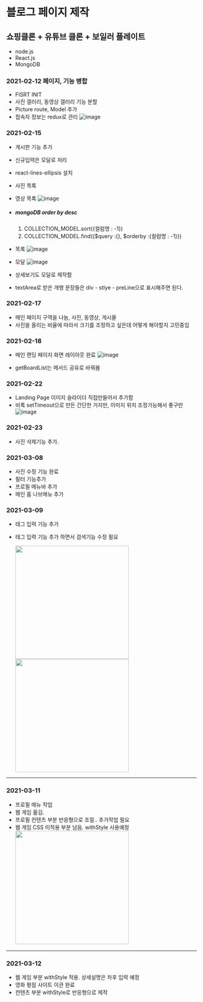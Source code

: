 # 블로그 페이지 제작
## 쇼핑클론 + 유튜브 클론 + 보일러 플레이트
- node.js
- React.js
- MongoDB

### 2021-02-12 페이지, 기능 병합
- FISRT INIT
- 사진 갤러리, 동영상 갤러리 기능 분할
- Picture route, Model 추가
- 접속자 정보는 redux로 관리
![image](https://user-images.githubusercontent.com/45280952/107959791-2beccd80-6fe7-11eb-8818-7be91d37957b.png)

### 2021-02-15
- 게시판 기능 추가
- 신규입력은 모달로 처리
- react-lines-ellipsis 설치
- 사진 목록
- 영상 목록
![image](https://user-images.githubusercontent.com/45280952/107959668-0bbd0e80-6fe7-11eb-9cbd-a64c251c3dfc.png)

- 
    ##### mongoDB  order by desc
    1. COLLECTION_MODEL.sort({컬럼명 : -1}) 
    2. COLLECTION_MODEL.find({$query :{}, $orderby :{컬럼명 : -1}})
- 목록
![image](https://user-images.githubusercontent.com/45280952/107959288-93564d80-6fe6-11eb-895f-978a7fd32fbf.png)
- 모달
![image](https://user-images.githubusercontent.com/45280952/107959336-a1a46980-6fe6-11eb-9aa0-85817a327663.png)

- 상세보기도 모달로 제작함
- textArea로 받은 개행 문장들은 div - stlye - preLine으로 표시해주면 된다.
### 2021-02-17
- 메인 페이지 구역을 나눔, 사진, 동영상, 게시물
- 사진을 올리는 비율에 따라서 크기를 조정하고 싶은데 어떻게 해야할지 고민중임

### 2021-02-18
- 메인 랜딩 페이지 화면 레이아웃 완료
![image](https://user-images.githubusercontent.com/45280952/108357386-b6743d80-7230-11eb-98c8-2dcec7ede358.png)

- getBoardList는 메서드 공유로 바꿔봄
### 2021-02-22
- Landing Page 이미지 슬라이더 직접만들어서 추가함
- 비록 setTimeout으로 만든 간단한 거지만, 이미지 위치 조정가능해서 좋구만
![image](https://user-images.githubusercontent.com/45280952/108722523-9b723800-7566-11eb-8fa9-13feb953fc2a.png)

### 2021-02-23
- 사진 삭제기능 추가.

### 2021-03-08
- 사진 수정 기능 완료
- 필터 기능추가
- 프로필 메뉴바 추가
- 메인 홈 나브메뉴 추가

### 2021-03-09
- 태그 입력 기능 추가
- 태그 입력 기능 추가 하면서 검색기능 수정 필요

    <img src ='https://user-images.githubusercontent.com/45280952/110480767-343db180-812a-11eb-9d7e-f5a2f457a78b.png' width="300px" >
    <img src ='https://user-images.githubusercontent.com/45280952/110482764-5801f700-812c-11eb-82ce-4e9bd4eff8e5.png' width="300px" >

  
---
  
  
### 2021-03-11
 - 프로필 메뉴 작업
 - 웹 게임 옮김.
 - 프로필 컨텐츠 부분 반응형으로 조절.. 추가작업 필요
 - 웹 게임 CSS 미적용 부분 남음. withStyle 사용예정
    <img src='https://user-images.githubusercontent.com/45280952/110789502-4b5bdb00-82b3-11eb-8766-891b284b73c0.png' width ="300px" >
  
---


 ### 2021-03-12
 - 웹 게임 부분 withStyle 적용. 상세설명은 차후 입력 예정
 - 영화 평점 사이트 이관 완료
 - 컨텐츠 부분 withStyle로 반응형으로 제작